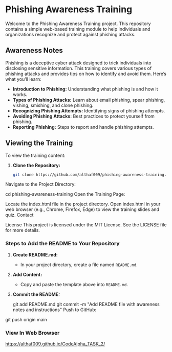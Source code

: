 
# Phishing Awareness Training

Welcome to the Phishing Awareness Training project. This repository contains a simple web-based training module to help individuals and organizations recognize and protect against phishing attacks.

## Awareness Notes

Phishing is a deceptive cyber attack designed to trick individuals into disclosing sensitive information. This training covers various types of phishing attacks and provides tips on how to identify and avoid them. Here’s what you’ll learn:

- **Introduction to Phishing:** Understanding what phishing is and how it works.
- **Types of Phishing Attacks:** Learn about email phishing, spear phishing, vishing, smishing, and clone phishing.
- **Recognizing Phishing Attempts:** Identifying signs of phishing attempts.
- **Avoiding Phishing Attacks:** Best practices to protect yourself from phishing.
- **Reporting Phishing:** Steps to report and handle phishing attempts.

## Viewing the Training

To view the training content:

1. **Clone the Repository:**
   ```bash
   git clone https://github.com/althaf009/phishing-awareness-training.git
Navigate to the Project Directory:

cd phishing-awareness-training
Open the Training Page:

Locate the index.html file in the project directory.
Open index.html in your web browser (e.g., Chrome, Firefox, Edge) to view the training slides and quiz.
Contact

License
This project is licensed under the MIT License. See the LICENSE file for more details.


### Steps to Add the README to Your Repository

1. **Create README.md:**
   - In your project directory, create a file named `README.md`.

2. **Add Content:**
   - Copy and paste the template above into `README.md`.

3. **Commit the README:**

   git add README.md
   git commit -m "Add README file with awareness notes and instructions"
Push to GitHub:

git push origin main


### View In Web Browser
 https://althaf009.github.io/CodeAlpha_TASK_2/
